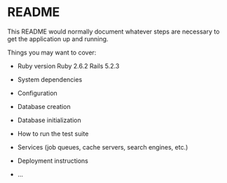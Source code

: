 # README

This README would normally document whatever steps are necessary to get the
application up and running.

Things you may want to cover:

* Ruby version
  Ruby 2.6.2 
  Rails 5.2.3
* System dependencies

* Configuration

* Database creation

* Database initialization

* How to run the test suite

* Services (job queues, cache servers, search engines, etc.)

* Deployment instructions

* ...
